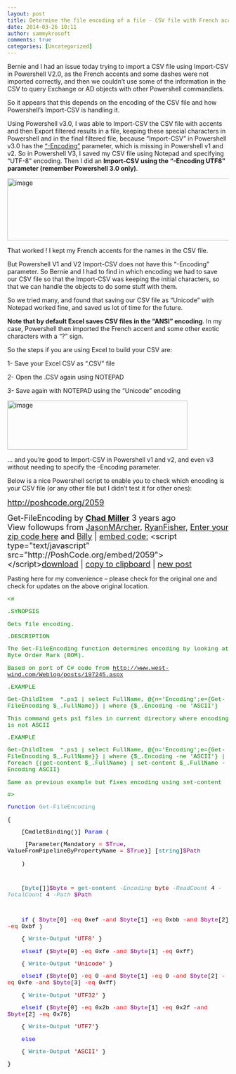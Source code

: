 ```yaml
---
layout: post
title: Determine the file encoding of a file - CSV file with French accents or other exotic characters that you’re trying to import in Powershell
date: 2014-03-26 10:11
author: sammykrosoft
comments: true
categories: [Uncategorized]
---
```

<p>Bernie and I had an issue today trying to import a CSV file using Import-CSV in Powershell V2.0, as the French accents and some dashes were not imported correctly, and then we couldn’t use some of the information in the CSV to query Exchange or AD objects with other Powershell commandlets.</p>  <p>So it appears that this depends on the encoding of the CSV file and how Powershell’s Import-CSV is handling it.</p>  <p>Using Powershell v3.0, I was able to Import-CSV the CSV file with accents and then Export filtered results in a file, keeping these special characters in Powershell and in the final filtered file, because “Import-CSV” in Powershell v3.0 has the <a href="http://technet.microsoft.com/en-us/library/hh849891.aspx">“-Encoding”</a> parameter, which is missing in Powershell v1 and v2. So in Powershell V3, I saved my CSV file using Notepad and specifying “UTF-8” encoding. Then I did an <strong>Import-CSV using the “-Encoding UTF8” parameter (remember Powershell 3.0 only)</strong>.</p>  <p><a href="https://msdnshared.blob.core.windows.net/media/TNBlogsFS/prod.evol.blogs.technet.com/CommunityServer.Blogs.Components.WeblogFiles/00/00/00/73/61/metablogapi/0211.image_2.png" original-url="http://blogs.technet.com/cfs-file.ashx/__key/communityserver-blogs-components-weblogfiles/00-00-00-73-61-metablogapi/0211.image_5F00_2.png"><img title="image" style="display:inline;" border="0" alt="image" src="https://msdnshared.blob.core.windows.net/media/TNBlogsFS/prod.evol.blogs.technet.com/CommunityServer.Blogs.Components.WeblogFiles/00/00/00/73/61/metablogapi/0741.image_thumb.png" original-url="http://blogs.technet.com/cfs-file.ashx/__key/communityserver-blogs-components-weblogfiles/00-00-00-73-61-metablogapi/0741.image_5F00_thumb.png" width="505" height="142" /></a> </p>  <p>That worked ! I kept my French accents for the names in the CSV file.</p>  <p></p>  <p>But Powershell V1 and V2 Import-CSV does not have this “-Encoding” parameter. So Bernie and I had to find in which encoding we had to save our CSV file so that the Import-CSV was keeping the initial characters, so that we can handle the objects to do some stuff with them.</p>  <p>So we tried many, and found that saving our CSV file as “Unicode” with Notepad worked fine, and saved us lot of time for the future.</p>  <p><strong>Note that by default Excel saves CSV files in the “ANSI” encoding</strong>. In my case, Powershell then imported the French accent and some other exotic characters with a “?” sign.</p>  <p>So the steps if you are using Excel to build your CSV are:</p>  <p>1- Save your Excel CSV as “.CSV” file</p>  <p>2- Open the .CSV again using NOTEPAD</p>  <p>3- Save again with NOTEPAD using the “Unicode” encoding</p>  <p><a href="https://msdnshared.blob.core.windows.net/media/TNBlogsFS/prod.evol.blogs.technet.com/CommunityServer.Blogs.Components.WeblogFiles/00/00/00/73/61/metablogapi/8512.image_4.png" original-url="http://blogs.technet.com/cfs-file.ashx/__key/communityserver-blogs-components-weblogfiles/00-00-00-73-61-metablogapi/8512.image_5F00_4.png"><img title="image" style="display:inline;" border="0" alt="image" src="https://msdnshared.blob.core.windows.net/media/TNBlogsFS/prod.evol.blogs.technet.com/CommunityServer.Blogs.Components.WeblogFiles/00/00/00/73/61/metablogapi/1185.image_thumb_1.png" original-url="http://blogs.technet.com/cfs-file.ashx/__key/communityserver-blogs-components-weblogfiles/00-00-00-73-61-metablogapi/1185.image_5F00_thumb_5F00_1.png" width="410" height="112" /></a> </p>  <p></p>  <p>… and you’re good to Import-CSV in Powershell v1 and v2, and even v3 without needing to specify the –Encoding parameter.</p>  <p></p>  <p>Below is a nice Powershell script to enable you to check which encoding is your CSV file (or any other file but I didn’t test it for other ones):</p>  <p></p>  <p><a href="http://poshcode.org/2059"><font size="4">http://poshcode.org/2059</font></a></p>  <p><font size="4">Get-FileEncoding by <strong><u>Chad Miller</u></strong> 3 years ago       <br />View followups from </font><a href="http://poshcode.org/2075"><font size="4">JasonMArcher</font></a><font size="4">, </font><a href="http://poshcode.org/3223"><font size="4">RyanFisher</font></a><font size="4">, </font><a href="http://poshcode.org/3436"><font size="4">Enter your zip code here</font></a><font size="4"> and </font><a href="http://poshcode.org/4370"><font size="4">Billy</font></a><font size="4"> | </font><a href="http://poshcode.org/2059#"><font size="4">embed code:</font></a><font size="4"> &lt;script type=&quot;text/javascript&quot; src=&quot;http://PoshCode.org/embed/2059&quot;&gt;&lt;/script&gt;</font><a href="http://poshcode.org/get/2059"><font size="4">download</font></a><font size="4"> | </font><a href="http://poshcode.org/"><font size="4">copy to clipboard</font></a><font size="4"> | </font><a href="http://poshcode.org/?new"><font size="4">new post</font></a></p>  <p></p>  <p>Pasting here for my convenience – please check for the original one and check for updates on the above original location. </p>  <div><span style="color:green;font-family:&#39;Courier New&#39;;font-size:10pt;">&lt;#     <p></p>   </span></div>  <div><span style="color:green;font-family:&#39;Courier New&#39;;font-size:10pt;">.SYNOPSIS     <p></p>   </span></div>  <div><span style="color:green;font-family:&#39;Courier New&#39;;font-size:10pt;">Gets file encoding.     <p></p>   </span></div>  <div><span style="color:green;font-family:&#39;Courier New&#39;;font-size:10pt;">.DESCRIPTION     <p></p>   </span></div>  <div><span style="color:green;font-family:&#39;Courier New&#39;;font-size:10pt;">The Get-FileEncoding function determines encoding by looking at Byte Order Mark (BOM).     <p></p>   </span></div>  <div><span style="color:green;font-family:&#39;Courier New&#39;;font-size:10pt;">Based on port of C# code from <a href="http://www.west-wind.com/Weblog/posts/197245.aspx">http://www.west-wind.com/Weblog/posts/197245.aspx</a>      <p></p>   </span></div>  <div><span style="color:green;font-family:&#39;Courier New&#39;;font-size:10pt;">.EXAMPLE     <p></p>   </span></div>  <div><span style="color:green;font-family:&#39;Courier New&#39;;font-size:10pt;">Get-ChildItem&#160; *.ps1 | select FullName, @{n=&#39;Encoding&#39;;e={Get-FileEncoding $_.FullName}} | where {$_.Encoding -ne &#39;ASCII&#39;}     <p></p>   </span></div>  <div><span style="color:green;font-family:&#39;Courier New&#39;;font-size:10pt;">This command gets ps1 files in current directory where encoding is not ASCII     <p></p>   </span></div>  <div><span style="color:green;font-family:&#39;Courier New&#39;;font-size:10pt;">.EXAMPLE     <p></p>   </span></div>  <div><span style="color:green;font-family:&#39;Courier New&#39;;font-size:10pt;">Get-ChildItem&#160; *.ps1 | select FullName, @{n=&#39;Encoding&#39;;e={Get-FileEncoding $_.FullName}} | where {$_.Encoding -ne &#39;ASCII&#39;} | foreach {(get-content $_.FullName) | set-content $_.FullName -Encoding ASCII}     <p></p>   </span></div>  <div><span style="color:green;font-family:&#39;Courier New&#39;;font-size:10pt;">Same as previous example but fixes encoding using set-content     <p></p>   </span></div>  <div><span style="color:green;font-family:&#39;Courier New&#39;;font-size:10pt;">#&gt;</span><span style="color:black;font-family:&#39;Courier New&#39;;font-size:10pt;">     <p></p>   </span></div>  <div><span style="color:blue;font-family:&#39;Courier New&#39;;font-size:10pt;">function</span><span style="color:black;font-family:&#39;Courier New&#39;;font-size:10pt;"> </span><span style="color:cadetblue;font-family:&#39;Courier New&#39;;font-size:10pt;">Get-FileEncoding</span><span style="color:black;font-family:&#39;Courier New&#39;;font-size:10pt;">     <p></p>   </span></div>  <div><span style="color:black;font-family:&#39;Courier New&#39;;font-size:10pt;">{     <p></p>   </span></div>  <div><span style="color:black;font-family:&#39;Courier New&#39;;font-size:10pt;">&#160;&#160;&#160; [CmdletBinding()] </span><span style="color:blue;font-family:&#39;Courier New&#39;;font-size:10pt;">Param</span><span style="color:black;font-family:&#39;Courier New&#39;;font-size:10pt;"> (     <p></p>   </span></div>  <div><span style="color:black;font-family:&#39;Courier New&#39;;font-size:10pt;">&#160;&#160;&#160;&#160; [Parameter(Mandatory </span><span style="color:red;font-family:&#39;Courier New&#39;;font-size:10pt;">=</span><span style="color:black;font-family:&#39;Courier New&#39;;font-size:10pt;"> </span><span style="color:purple;font-family:&#39;Courier New&#39;;font-size:10pt;">$True</span><span style="color:black;font-family:&#39;Courier New&#39;;font-size:10pt;">, ValueFromPipelineByPropertyName </span><span style="color:red;font-family:&#39;Courier New&#39;;font-size:10pt;">=</span><span style="color:black;font-family:&#39;Courier New&#39;;font-size:10pt;"> </span><span style="color:purple;font-family:&#39;Courier New&#39;;font-size:10pt;">$True</span><span style="color:black;font-family:&#39;Courier New&#39;;font-size:10pt;">)] [</span><span style="color:teal;font-family:&#39;Courier New&#39;;font-size:10pt;">string</span><span style="color:black;font-family:&#39;Courier New&#39;;font-size:10pt;">]</span><span style="color:purple;font-family:&#39;Courier New&#39;;font-size:10pt;">$Path</span><span style="color:black;font-family:&#39;Courier New&#39;;font-size:10pt;">     <p></p>   </span></div>  <div><span style="color:black;font-family:&#39;Courier New&#39;;font-size:10pt;">&#160;&#160;&#160; )     <p></p>   </span></div>  <div><span style="color:black;font-family:&#39;Courier New&#39;;font-size:10pt;">     <p>&#160;</p>   </span></div>  <div><span style="color:black;font-family:&#39;Courier New&#39;;font-size:10pt;">&#160;&#160;&#160; [</span><span style="color:teal;font-family:&#39;Courier New&#39;;font-size:10pt;">byte</span><span style="color:black;font-family:&#39;Courier New&#39;;font-size:10pt;">[]]</span><span style="color:purple;font-family:&#39;Courier New&#39;;font-size:10pt;">$byte</span><span style="color:black;font-family:&#39;Courier New&#39;;font-size:10pt;"> </span><span style="color:red;font-family:&#39;Courier New&#39;;font-size:10pt;">=</span><span style="color:black;font-family:&#39;Courier New&#39;;font-size:10pt;"> </span><b><span style="color:cadetblue;font-family:&#39;Courier New&#39;;font-size:10pt;">get-content</span></b><span style="color:black;font-family:&#39;Courier New&#39;;font-size:10pt;"> </span><i><span style="color:cadetblue;font-family:&#39;Courier New&#39;;font-size:10pt;">-Encoding</span></i><span style="color:black;font-family:&#39;Courier New&#39;;font-size:10pt;"> </span><span style="color:maroon;font-family:&#39;Courier New&#39;;font-size:10pt;">byte</span><span style="color:black;font-family:&#39;Courier New&#39;;font-size:10pt;"> </span><i><span style="color:cadetblue;font-family:&#39;Courier New&#39;;font-size:10pt;">-ReadCount</span></i><span style="color:black;font-family:&#39;Courier New&#39;;font-size:10pt;"> 4 </span><i><span style="color:cadetblue;font-family:&#39;Courier New&#39;;font-size:10pt;">-TotalCount</span></i><span style="color:black;font-family:&#39;Courier New&#39;;font-size:10pt;"> 4 </span><i><span style="color:cadetblue;font-family:&#39;Courier New&#39;;font-size:10pt;">-Path</span></i><span style="color:black;font-family:&#39;Courier New&#39;;font-size:10pt;"> </span><span style="color:purple;font-family:&#39;Courier New&#39;;font-size:10pt;">$Path</span><span style="color:black;font-family:&#39;Courier New&#39;;font-size:10pt;">     <p></p>   </span></div>  <div><span style="color:black;font-family:&#39;Courier New&#39;;font-size:10pt;">     <p>&#160;</p>   </span></div>  <div><span style="color:black;font-family:&#39;Courier New&#39;;font-size:10pt;">&#160;&#160;&#160; </span><span style="color:blue;font-family:&#39;Courier New&#39;;font-size:10pt;">if</span><span style="color:black;font-family:&#39;Courier New&#39;;font-size:10pt;"> ( </span><span style="color:purple;font-family:&#39;Courier New&#39;;font-size:10pt;">$byte</span><span style="color:black;font-family:&#39;Courier New&#39;;font-size:10pt;">[0] </span><span style="color:red;font-family:&#39;Courier New&#39;;font-size:10pt;">-eq</span><span style="color:black;font-family:&#39;Courier New&#39;;font-size:10pt;"> 0xef </span><span style="color:red;font-family:&#39;Courier New&#39;;font-size:10pt;">-and</span><span style="color:black;font-family:&#39;Courier New&#39;;font-size:10pt;"> </span><span style="color:purple;font-family:&#39;Courier New&#39;;font-size:10pt;">$byte</span><span style="color:black;font-family:&#39;Courier New&#39;;font-size:10pt;">[1] </span><span style="color:red;font-family:&#39;Courier New&#39;;font-size:10pt;">-eq</span><span style="color:black;font-family:&#39;Courier New&#39;;font-size:10pt;"> 0xbb </span><span style="color:red;font-family:&#39;Courier New&#39;;font-size:10pt;">-and</span><span style="color:black;font-family:&#39;Courier New&#39;;font-size:10pt;"> </span><span style="color:purple;font-family:&#39;Courier New&#39;;font-size:10pt;">$byte</span><span style="color:black;font-family:&#39;Courier New&#39;;font-size:10pt;">[2] </span><span style="color:red;font-family:&#39;Courier New&#39;;font-size:10pt;">-eq</span><span style="color:black;font-family:&#39;Courier New&#39;;font-size:10pt;"> 0xbf )     <p></p>   </span></div>  <div><span style="color:black;font-family:&#39;Courier New&#39;;font-size:10pt;">&#160;&#160;&#160; { </span><b><span style="color:cadetblue;font-family:&#39;Courier New&#39;;font-size:10pt;">Write-Output</span></b><span style="color:black;font-family:&#39;Courier New&#39;;font-size:10pt;"> </span><span style="color:maroon;font-family:&#39;Courier New&#39;;font-size:10pt;">&#39;UTF8&#39;</span><span style="color:black;font-family:&#39;Courier New&#39;;font-size:10pt;"> }     <p></p>   </span></div>  <div><span style="color:black;font-family:&#39;Courier New&#39;;font-size:10pt;">&#160;&#160;&#160; </span><span style="color:blue;font-family:&#39;Courier New&#39;;font-size:10pt;">elseif</span><span style="color:black;font-family:&#39;Courier New&#39;;font-size:10pt;"> (</span><span style="color:purple;font-family:&#39;Courier New&#39;;font-size:10pt;">$byte</span><span style="color:black;font-family:&#39;Courier New&#39;;font-size:10pt;">[0] </span><span style="color:red;font-family:&#39;Courier New&#39;;font-size:10pt;">-eq</span><span style="color:black;font-family:&#39;Courier New&#39;;font-size:10pt;"> 0xfe </span><span style="color:red;font-family:&#39;Courier New&#39;;font-size:10pt;">-and</span><span style="color:black;font-family:&#39;Courier New&#39;;font-size:10pt;"> </span><span style="color:purple;font-family:&#39;Courier New&#39;;font-size:10pt;">$byte</span><span style="color:black;font-family:&#39;Courier New&#39;;font-size:10pt;">[1] </span><span style="color:red;font-family:&#39;Courier New&#39;;font-size:10pt;">-eq</span><span style="color:black;font-family:&#39;Courier New&#39;;font-size:10pt;"> 0xff)     <p></p>   </span></div>  <div><span style="color:black;font-family:&#39;Courier New&#39;;font-size:10pt;">&#160;&#160;&#160; { </span><b><span style="color:cadetblue;font-family:&#39;Courier New&#39;;font-size:10pt;">Write-Output</span></b><span style="color:black;font-family:&#39;Courier New&#39;;font-size:10pt;"> </span><span style="color:maroon;font-family:&#39;Courier New&#39;;font-size:10pt;">&#39;Unicode&#39;</span><span style="color:black;font-family:&#39;Courier New&#39;;font-size:10pt;"> }     <p></p>   </span></div>  <div><span style="color:black;font-family:&#39;Courier New&#39;;font-size:10pt;">&#160;&#160;&#160; </span><span style="color:blue;font-family:&#39;Courier New&#39;;font-size:10pt;">elseif</span><span style="color:black;font-family:&#39;Courier New&#39;;font-size:10pt;"> (</span><span style="color:purple;font-family:&#39;Courier New&#39;;font-size:10pt;">$byte</span><span style="color:black;font-family:&#39;Courier New&#39;;font-size:10pt;">[0] </span><span style="color:red;font-family:&#39;Courier New&#39;;font-size:10pt;">-eq</span><span style="color:black;font-family:&#39;Courier New&#39;;font-size:10pt;"> 0 </span><span style="color:red;font-family:&#39;Courier New&#39;;font-size:10pt;">-and</span><span style="color:black;font-family:&#39;Courier New&#39;;font-size:10pt;"> </span><span style="color:purple;font-family:&#39;Courier New&#39;;font-size:10pt;">$byte</span><span style="color:black;font-family:&#39;Courier New&#39;;font-size:10pt;">[1] </span><span style="color:red;font-family:&#39;Courier New&#39;;font-size:10pt;">-eq</span><span style="color:black;font-family:&#39;Courier New&#39;;font-size:10pt;"> 0 </span><span style="color:red;font-family:&#39;Courier New&#39;;font-size:10pt;">-and</span><span style="color:black;font-family:&#39;Courier New&#39;;font-size:10pt;"> </span><span style="color:purple;font-family:&#39;Courier New&#39;;font-size:10pt;">$byte</span><span style="color:black;font-family:&#39;Courier New&#39;;font-size:10pt;">[2] </span><span style="color:red;font-family:&#39;Courier New&#39;;font-size:10pt;">-eq</span><span style="color:black;font-family:&#39;Courier New&#39;;font-size:10pt;"> 0xfe </span><span style="color:red;font-family:&#39;Courier New&#39;;font-size:10pt;">-and</span><span style="color:black;font-family:&#39;Courier New&#39;;font-size:10pt;"> </span><span style="color:purple;font-family:&#39;Courier New&#39;;font-size:10pt;">$byte</span><span style="color:black;font-family:&#39;Courier New&#39;;font-size:10pt;">[3] </span><span style="color:red;font-family:&#39;Courier New&#39;;font-size:10pt;">-eq</span><span style="color:black;font-family:&#39;Courier New&#39;;font-size:10pt;"> 0xff)     <p></p>   </span></div>  <div><span style="color:black;font-family:&#39;Courier New&#39;;font-size:10pt;">&#160;&#160;&#160; { </span><b><span style="color:cadetblue;font-family:&#39;Courier New&#39;;font-size:10pt;">Write-Output</span></b><span style="color:black;font-family:&#39;Courier New&#39;;font-size:10pt;"> </span><span style="color:maroon;font-family:&#39;Courier New&#39;;font-size:10pt;">&#39;UTF32&#39;</span><span style="color:black;font-family:&#39;Courier New&#39;;font-size:10pt;"> }     <p></p>   </span></div>  <div><span style="color:black;font-family:&#39;Courier New&#39;;font-size:10pt;">&#160;&#160;&#160; </span><span style="color:blue;font-family:&#39;Courier New&#39;;font-size:10pt;">elseif</span><span style="color:black;font-family:&#39;Courier New&#39;;font-size:10pt;"> (</span><span style="color:purple;font-family:&#39;Courier New&#39;;font-size:10pt;">$byte</span><span style="color:black;font-family:&#39;Courier New&#39;;font-size:10pt;">[0] </span><span style="color:red;font-family:&#39;Courier New&#39;;font-size:10pt;">-eq</span><span style="color:black;font-family:&#39;Courier New&#39;;font-size:10pt;"> 0x2b </span><span style="color:red;font-family:&#39;Courier New&#39;;font-size:10pt;">-and</span><span style="color:black;font-family:&#39;Courier New&#39;;font-size:10pt;"> </span><span style="color:purple;font-family:&#39;Courier New&#39;;font-size:10pt;">$byte</span><span style="color:black;font-family:&#39;Courier New&#39;;font-size:10pt;">[1] </span><span style="color:red;font-family:&#39;Courier New&#39;;font-size:10pt;">-eq</span><span style="color:black;font-family:&#39;Courier New&#39;;font-size:10pt;"> 0x2f </span><span style="color:red;font-family:&#39;Courier New&#39;;font-size:10pt;">-and</span><span style="color:black;font-family:&#39;Courier New&#39;;font-size:10pt;"> </span><span style="color:purple;font-family:&#39;Courier New&#39;;font-size:10pt;">$byte</span><span style="color:black;font-family:&#39;Courier New&#39;;font-size:10pt;">[2] </span><span style="color:red;font-family:&#39;Courier New&#39;;font-size:10pt;">-eq</span><span style="color:black;font-family:&#39;Courier New&#39;;font-size:10pt;"> 0x76)     <p></p>   </span></div>  <div><span style="color:black;font-family:&#39;Courier New&#39;;font-size:10pt;">&#160;&#160;&#160; { </span><b><span style="color:cadetblue;font-family:&#39;Courier New&#39;;font-size:10pt;">Write-Output</span></b><span style="color:black;font-family:&#39;Courier New&#39;;font-size:10pt;"> </span><span style="color:maroon;font-family:&#39;Courier New&#39;;font-size:10pt;">&#39;UTF7&#39;</span><span style="color:black;font-family:&#39;Courier New&#39;;font-size:10pt;">}     <p></p>   </span></div>  <div><span style="color:black;font-family:&#39;Courier New&#39;;font-size:10pt;">&#160;&#160;&#160; </span><span style="color:blue;font-family:&#39;Courier New&#39;;font-size:10pt;">else</span><span style="color:black;font-family:&#39;Courier New&#39;;font-size:10pt;">     <p></p>   </span></div>  <div><span style="color:black;font-family:&#39;Courier New&#39;;font-size:10pt;">&#160;&#160;&#160; { </span><b><span style="color:cadetblue;font-family:&#39;Courier New&#39;;font-size:10pt;">Write-Output</span></b><span style="color:black;font-family:&#39;Courier New&#39;;font-size:10pt;"> </span><span style="color:maroon;font-family:&#39;Courier New&#39;;font-size:10pt;">&#39;ASCII&#39;</span><span style="color:black;font-family:&#39;Courier New&#39;;font-size:10pt;"> }     <p></p>   </span></div>  <div><span style="color:black;font-family:&#39;Courier New&#39;;font-size:10pt;">}</span><span lang="EN-CA" style="font-size:8pt;">     <p></p>   </span></div>  <div><span style="font-size:8pt;">     <p>&#160;</p>   </span></div>  <p></p>  <p></p>  <p><font size="2">&#160;</font></p>

